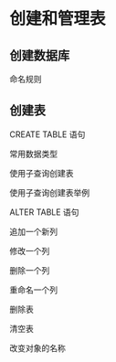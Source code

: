 # 创建和管理表

## 创建数据库



命名规则



## 创建表

CREATE TABLE 语句

常用数据类型

使用子查询创建表

使用子查询创建表举例

ALTER TABLE 语句

追加一个新列

修改一个列

删除一个列

重命名一个列

删除表

清空表

改变对象的名称

